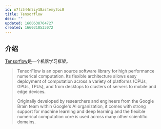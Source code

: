 ```yaml
---
id: n7fz544n5iy18az4emy7oi0
title: Tensorflow
desc: ""
updated: 1660638764727
created: 1660318533072
---
```


## 介绍

[Tensorflow](https://pypi.org/project/tensorflow/)是一个机器学习框架。

> TensorFlow is an open source software library for high performance numerical computation. Its flexible architecture allows easy deployment of computation across a variety of platforms (CPUs, GPUs, TPUs), and from desktops to clusters of servers to mobile and edge devices.
>
> Originally developed by researchers and engineers from the Google Brain team within Google's AI organization, it comes with strong support for machine learning and deep learning and the flexible numerical computation core is used across many other scientific domains.
